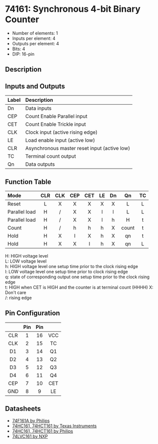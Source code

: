 # 74161: Synchronous 4-bit Binary Counter

* Number of elements: 1
* Inputs per element: 4
* Outputs per element: 4
* Bits: 4
* DIP: 16-pin

## Description



## Inputs and Outputs

| Label | Description                                  |
|:----- |:-------------------------------------------- |
| Dn    | Data inputs                                  |
| CEP   | Count Enable Parallel input                  |
| CET   | Count Enable Trickle input                   |
| CLK   | Clock input (active rising edge)             |
| LE    | Load enable input (active low)               |
| CLR   | Asynchronous master reset input (active low) |
| TC    | Terminal count output                        |
| Qn    | Data outputs                                 |

## Function Table

| Mode          | CLR | CLK | CEP | CET | LE | Dn  | Qn    | TC  |
|:------------- |:---:|:---:|:---:|:---:|:--:|:---:|:-----:|:---:|
| Reset         | L   | X   | X   | X   | X  | X   | L     | L   |
| Parallel load | H   | /   | X   | X   | l  | l   | L     | L   |
| Parallel load | H   | /   | X   | X   | l  | h   | H     | t   |
| Count         | H   | /   | h   | h   | h  | X   | count | t   |
| Hold          | H   | X   | l   | X   | h  | X   | qn    | t   |
| Hold          | H   | X   | X   | l   | h  | X   | qn    | L   |

H: HIGH voltage level  
L: LOW voltage level  
h: HIGH voltage level one setup time prior to the clock rising edge  
l: LOW voltage level one setup time prior to clock rising edge  
q: state of corresponding output one setup time prior to the clock rising edge  
t: HIGH when CET is HIGH and the counter is at terminal count (HHHH)
X: Don't care  
/: rising edge

## Pin Configuration

|     | Pin | Pin |     |
|:---:|:---:|:---:|:---:|
| CLR |   1 |  16 | VCC |
| CLK |   2 |  15 | TC  |
| D1  |   3 |  14 | Q1  |
| D2  |   4 |  13 | Q2  |
| D3  |   5 |  12 | Q3  |
| D4  |   6 |  11 | Q4  |
| CEP |   7 |  10 | CET |
| GND |   8 |   9 | LE  |

## Datasheets

* [74F161A by Philips](http://www.nxp.com/documents/data_sheet/74F161A_163A.pdf)
* [74HC161, 74HCT161 by Texas Instruments](http://www.farnell.com/datasheets/1860901.pdf)
* [74HC161, 74HCT161 by Philips](http://www.nxp.com/documents/data_sheet/74HC_HCT161_CNV.pdf)
* [74LVC161 by NXP](http://www.nxp.com/documents/data_sheet/74LVC161.pdf)
